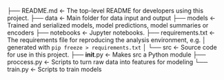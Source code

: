 ├── README.md              <- The top-level README for developers using this project.
├── data                   <- Main folder for data input and output
├── models                 <- Trained and serialized models, model predictions, model summaries or encoders
├── notebooks              <- Jupyter notebooks. 
├── requirements.txt       <- The requirements file for reproducing the analysis environment, e.g.
│                              generated with `pip freeze > requirements.txt`
│
└── src                    <- Source code for use in this project.
    ├── __init__.py        <- Makes src a Python module
    ├── proccess.py        <- Scripts to turn raw data into features for modeling
    └── train.py           <- Scripts to train models